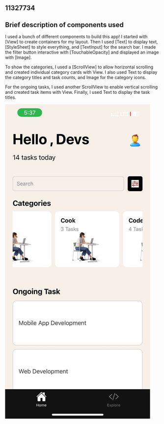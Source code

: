 


## 11327734

## Brief description of components used

I used a bunch of different components to build this app! I started with [View] to create containers for my layout. Then I used [Text] to display text, [StyleSheet] to style everything, and [TextInput] for the search bar. I made the filter button interactive with [TouchableOpacity] and displayed an image with [Image].

To show the categories, I used a [ScrollView] to allow horizontal scrolling and created individual category cards with View. I also used Text to display the category titles and task counts, and Image for the category icons.

For the ongoing tasks, I used another ScrollView to enable vertical scrolling and created task items with View. Finally, I used Text to display the task titles.

![alt text](screenshot.jpg)
